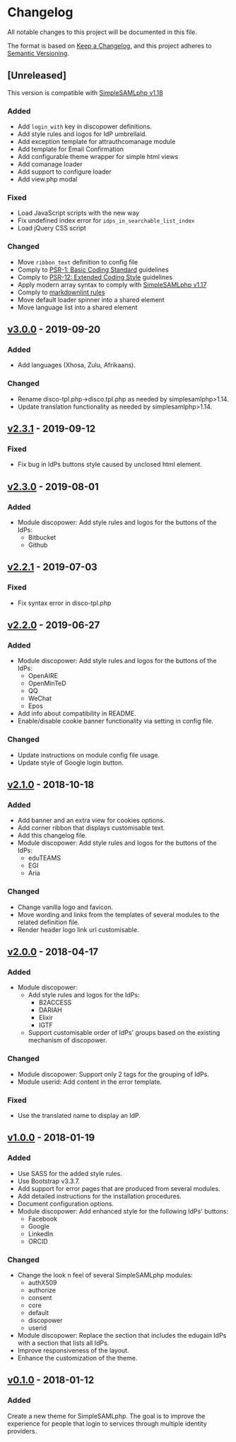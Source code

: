 # Changelog

All notable changes to this project will be documented in this file.

The format is based on [Keep a Changelog](https://keepachangelog.com/en/1.0.0/),
and this project adheres to [Semantic Versioning](https://semver.org/spec/v2.0.0.html).

## [Unreleased]

This version is compatible with [SimpleSAMLphp v1.18](https://simplesamlphp.org/docs/1.18/simplesamlphp-changelog)

### Added

- Add `login_with` key in discopower definitions.
- Add style rules and logos for IdP umbrellaid.
- Add exception template for attrauthcomanage module
- Add template for Email Confirmation
- Add configurable theme wrapper for simple html views
- Add comanage loader
- Add support to configure loader
- Add view.php modal

### Fixed

- Load JavaScript scripts with the new way
- Fix undefined index error for `idps_in_searchable_list_index`
- Load jQuery CSS script

### Changed

- Move `ribbon_text` definition to config file
- Comply to [PSR-1: Basic Coding Standard](https://www.php-fig.org/psr/psr-1/) guidelines
- Comply to [PSR-12: Extended Coding Style](https://www.php-fig.org/psr/psr-12/)
  guidelines
- Apply modern array syntax to comply with [SimpleSAMLphp v1.17](https://simplesamlphp.org/docs/stable/simplesamlphp-upgrade-notes-1.17)
- Comply to [markdownlint rules](https://github.com/DavidAnson/markdownlint/blob/main/doc/Rules.md)
- Move default loader spinner into a shared element
- Move language list into a shared element

<!-- markdownlint-disable line-length -->

## [v3.0.0](https://github.com/rciam/simplesamlphp-module-themevanilla/compare/v2.3.1...v3.0.0) - 2019-09-20

<!-- markdownlint-enable line-length -->

### Added

- Add languages (Xhosa, Zulu, Afrikaans).

### Changed

- Rename disco-tpl.php->disco.tpl.php as needed by simplesamlphp>1.14.
- Update translation functionality as needed by simplesamlphp>1.14.

<!-- markdownlint-disable line-length -->

## [v2.3.1](https://github.com/rciam/simplesamlphp-module-themevanilla/compare/v2.3.0...v2.3.1) - 2019-09-12

<!-- markdownlint-enable line-length -->

### Fixed

- Fix bug in IdPs buttons style caused by unclosed html element.

<!-- markdownlint-disable line-length -->

## [v2.3.0](https://github.com/rciam/simplesamlphp-module-themevanilla/compare/v2.2.1...v2.3.0) - 2019-08-01

<!-- markdownlint-enable line-length -->

### Added

- Module discopower: Add style rules and logos for the buttons of the IdPs:
  - Bitbucket
  - Github

<!-- markdownlint-disable line-length -->

## [v2.2.1](https://github.com/rciam/simplesamlphp-module-themevanilla/compare/v2.2.0...v2.2.1) - 2019-07-03

<!-- markdownlint-enable line-length -->

### Fixed

- Fix syntax error in disco-tpl.php

<!-- markdownlint-disable line-length -->

## [v2.2.0](https://github.com/rciam/simplesamlphp-module-themevanilla/compare/v2.1.0...v2.2.0) - 2019-06-27

<!-- markdownlint-enable line-length -->

### Added

- Module discopower: Add style rules and logos for the buttons of the IdPs:
  - OpenAIRE
  - OpenMinTeD
  - QQ
  - WeChat
  - Epos
- Add info about compatibility in README.
- Enable/disable cookie banner functionality via setting in config file.

### Changed

- Update instructions on module config file usage.
- Update style of Google login button.

<!-- markdownlint-disable line-length -->

## [v2.1.0](https://github.com/rciam/simplesamlphp-module-themevanilla/compare/v2.0.0...v2.1.0) - 2018-10-18

<!-- markdownlint-enable line-length -->

### Added

- Add banner and an extra view for cookies options.
- Add corner ribbon that displays customisable text.
- Add this changelog file.
- Module discopower: Add style rules and logos for the buttons of the IdPs:
  - eduTEAMS
  - EGI
  - Aria

### Changed

- Change vanilla logo and favicon.
- Move wording and links from the templates of several modules to the related
  definition file.
- Render header logo link url customisable.

<!-- markdownlint-disable line-length -->

## [v2.0.0](https://github.com/rciam/simplesamlphp-module-themevanilla/compare/v1.0.0...v2.0.0) - 2018-04-17

<!-- markdownlint-enable line-length -->

### Added

- Module discopower:
  - Add style rules and logos for the IdPs:
    - B2ACCESS
    - DARIAH
    - Elixir
    - IGTF
  - Support customisable order of IdPs' groups based on the existing mechanism of
    discopower.

### Changed

- Module discopower: Support only 2 tags for the grouping of IdPs.
- Module userid: Add content in the error template.

### Fixed

- Use the translated name to display an IdP.

<!-- markdownlint-disable line-length -->

## [v1.0.0](https://github.com/rciam/simplesamlphp-module-themevanilla/compare/v0.1.0...v1.0.0) - 2018-01-19

<!-- markdownlint-enable line-length -->

### Added

- Use SASS for the added style rules.
- Use Bootstrap v3.3.7.
- Add support for error pages that are produced from several modules.
- Add detailed instructions for the installation procedures.
- Document configuration options.
- Module discopower: Add enhanced style for the following IdPs' buttons:
  - Facebook
  - Google
  - LinkedIn
  - ORCID

### Changed

- Change the look n feel of several SimpleSAMLphp modules:
  - authX509
  - authorize
  - consent
  - core
  - default
  - discopower
  - userid
- Module discopower: Replace the section that includes the edugain IdPs with a
  section that lists all IdPs.
- Improve responsiveness of the layout.
- Enhance the customization of the theme.

<!-- markdownlint-disable line-length -->

## [v0.1.0](https://github.com/rciam/simplesamlphp-module-themevanilla/commits/v0.1.0) - 2018-01-12

<!-- markdownlint-enable line-length -->

### Added

Create a new theme for SimpleSAMLphp. The goal is to improve the experience for
people that login to services through multiple identity providers.
